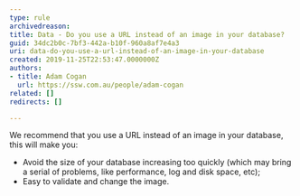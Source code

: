 ```yaml
---
type: rule
archivedreason: 
title: Data - Do you use a URL instead of an image in your database?
guid: 34dc2b0c-7bf3-442a-b10f-960a8af7e4a3
uri: data-do-you-use-a-url-instead-of-an-image-in-your-database
created: 2019-11-25T22:53:47.0000000Z
authors:
- title: Adam Cogan
  url: https://ssw.com.au/people/adam-cogan
related: []
redirects: []

---
```



<p>​​​​We recommend that you use a URL instead of an image in your database, this will make you&#58;<br></p><ul><li>Avoid the size of your database increasing too quickly&#160;(which may bring a serial of problems, like performance, log and disk space, etc);</li><li>Easy to validate and change the image​​​.<br></li></ul>
<br><excerpt class='endintro'></excerpt><br>
<p><br><br></p>


